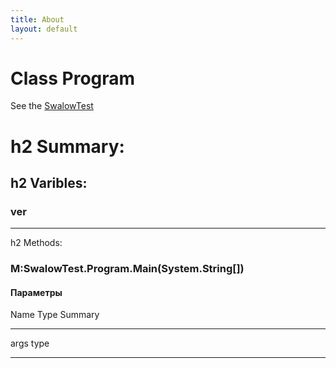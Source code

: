 ```yaml
---
title: About
layout: default
---
```

# Class Program
See the [SwalowTest](https://github.com/BAKAWAKALAKA/bakawakalaka.github.io)

h2 Summary:
============

h2 Varibles:
------------
### ver ###

------------
h2 Methods:
### M:SwalowTest.Program.Main(System.String[]) ###

 
#### Параметры ####
Name        Type        Summary
---------- ----------  -----------
args   type    
 
---------- ----------  -----------
